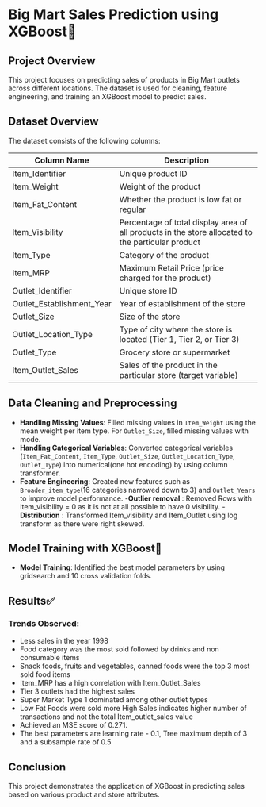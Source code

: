 # Big Mart Sales Prediction using XGBoost🚀

## Project Overview
This project focuses on predicting sales of products in Big Mart outlets across different locations. The dataset is used for cleaning, feature engineering, and training an XGBoost model to predict sales.

## Dataset Overview
The dataset consists of the following columns:

| Column Name       | Description                                           |
|-------------------|-------------------------------------------------------|
| Item_Identifier   | Unique product ID                                     |
| Item_Weight       | Weight of the product                                 |
| Item_Fat_Content  | Whether the product is low fat or regular             |
| Item_Visibility   | Percentage of total display area of all products in the store allocated to the particular product |
| Item_Type         | Category of the product                               |
| Item_MRP          | Maximum Retail Price (price charged for the product)   |
| Outlet_Identifier | Unique store ID                                       |
| Outlet_Establishment_Year | Year of establishment of the store               |
| Outlet_Size       | Size of the store                                    |
| Outlet_Location_Type | Type of city where the store is located (Tier 1, Tier 2, or Tier 3) |
| Outlet_Type       | Grocery store or supermarket                         |
| Item_Outlet_Sales | Sales of the product in the particular store (target variable) |

## Data Cleaning and Preprocessing
- **Handling Missing Values**: Filled missing values in `Item_Weight` using the mean weight per item type. For `Outlet_Size`, filled missing values with mode.
- **Handling Categorical Variables**: Converted categorical variables (`Item_Fat_Content`, `Item_Type`, `Outlet_Size`, `Outlet_Location_Type`, `Outlet_Type`) into numerical(one hot encoding) by using column transformer.
- **Feature Engineering**: Created new features such as `Broader_item_type`(16 categories narrowed down to 3) and `Outlet_Years` to improve model performance.
-**Outlier removal** : Removed Rows with item_visibility = 0 as it is not at all possible to have 0 visibility.
-**Distribution** : Transformed Item_visibility and Item_Outlet using log transform as there were right skewed. 
## Model Training with XGBoost🚀
- **Model Training**:  Identified the best model parameters by using gridsearch and 10 cross validation folds. 
## Results✅
 ### Trends Observed:
   - Less sales in the year 1998
   - Food category was the most sold followed by drinks and non consumable items
   - Snack foods, fruits and vegetables, canned foods were the top 3 most sold food items
   - Item_MRP has a high correlation with Item_Outlet_Sales
   - Tier 3 outlets had the highest sales
   - Super Market Type 1 dominated among other outlet types
   - Low Fat Foods were sold more
High Sales indicates higher number of transactions and not the total Item_outlet_sales value
- Achieved an MSE score of 0.271.
- The best parameters are learning rate - 0.1, Tree maximum depth of 3 and a subsample rate of 0.5
## Conclusion
This project demonstrates the application of XGBoost in predicting sales based on various product and store attributes.


